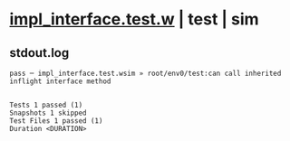 # [impl_interface.test.w](../../../../../examples/tests/valid/impl_interface.test.w) | test | sim

## stdout.log
```log
pass ─ impl_interface.test.wsim » root/env0/test:can call inherited inflight interface method
 
 
Tests 1 passed (1)
Snapshots 1 skipped
Test Files 1 passed (1)
Duration <DURATION>
```

